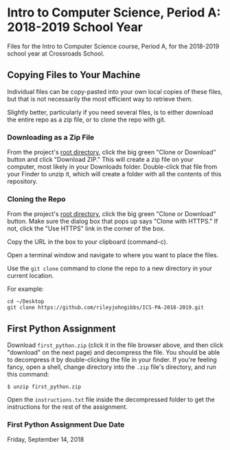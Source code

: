 # Intro to Computer Science, Period A: 2018-2019 School Year

Files for the Intro to Computer Science course, Period A, for the 2018-2019 school year at Crossroads School.

## Copying Files to Your Machine

Individual files can be copy-pasted into your own local copies of these files, but that is not necessarily the most efficient way to retrieve them.

Slightly better, particularly if you need several files, is to either download the entire repo as a zip file, or to clone the repo with git.

### Downloading as a Zip File

From the project's [root directory](https://github.com/rileyjohngibbs/ICS-PA-2018-2019), click the big green "Clone or Download" button and click "Download ZIP." This will create a zip file on your computer, most likely in your Downloads folder. Double-click that file from your Finder to unzip it, which will create a folder with all the contents of this repository.

### Cloning the Repo

From the project's [root directory](https://github.com/rileyjohngibbs/ICS-PA-2018-2019), click the big green "Clone or Download" button. Make sure the dialog box that pops up says "Clone with HTTPS." If not, click the "Use HTTPS" link in the corner of the box.

Copy the URL in the box to your clipboard (command-c).

Open a terminal window and navigate to where you want to place the files.

Use the `git clone` command to clone the repo to a new directory in your current location.

For example:

```
cd ~/Desktop
git clone https://github.com/rileyjohngibbs/ICS-PA-2018-2019.git
```

## First Python Assignment

Download `first_python.zip` (click it in the file browser above, and then click "download" on the next page) and decompress the file. You should be able to decompress it by double-clicking the file in your finder. If you're feeling fancy, open a shell, change directory into the `.zip` file's directory, and run this command:

```
$ unzip first_python.zip
```

Open the `instructions.txt` file inside the decompressed folder to get the instructions for the rest of the assignment.

### First Python Assignment Due Date

Friday, September 14, 2018
